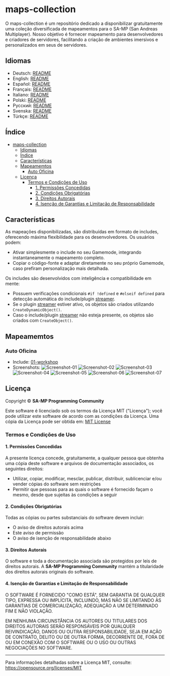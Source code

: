 # maps-collection

O maps-collection é um repositório dedicado a disponibilizar gratuitamente uma coleção diversificada de mapeamentos para o SA-MP (San Andreas Multiplayer). Nosso objetivo é fornecer mapeamento para desenvolvedores e criadores de servidores, facilitando a criação de ambientes imersivos e personalizados em seus de servidores.

## Idiomas

- Deutsch: [README](translations/Deutsch/README.md)
- English: [README](translations/English/README.md)
- Español: [README](translations/Espanol/README.md)
- Français: [README](translations/Francais/README.md)
- Italiano: [README](translations/Italiano/README.md)
- Polski: [README](translations/Polski/README.md)
- Русский: [README](translations/Русский/README.md)
- Svenska: [README](translations/Svenska/README.md)
- Türkçe: [README](translations/Turkce/README.md)

## Índice

- [maps-collection](#maps-collection)
  - [Idiomas](#idiomas)
  - [Índice](#índice)
  - [Características](#características)
  - [Mapeamemtos](#mapeamemtos)
    - [Auto Oficina](#auto-oficina)
  - [Licença](#licença)
    - [Termos e Condições de Uso](#termos-e-condições-de-uso)
      - [1. Permissões Concedidas](#1-permissões-concedidas)
      - [2. Condições Obrigatórias](#2-condições-obrigatórias)
      - [3. Direitos Autorais](#3-direitos-autorais)
      - [4. Isenção de Garantias e Limitação de Responsabilidade](#4-isenção-de-garantias-e-limitação-de-responsabilidade)

## Características

As mapeações disponibilizadas, são distribuídas em formato de includes, oferecendo máxima flexibilidade para os desenvolvedores. Os usuários podem:

- Ativar simplesmente o include no seu Gamemode, integrando instantaneamente o mapeamento completo.
- Copiar o código-fonte e adaptar diretamente no seu próprio Gamemode, caso prefiram personalização mais detalhada.

Os includes são desenvolvidos com inteligência e compatibilidade em mente:

- Possuem verificações condicionais `#if !defined` e `#elseif defined` para detecção automática do include/plugin [streamer](https://github.com/samp-incognito/samp-streamer-plugin).
- Se o plugin [streamer](https://github.com/samp-incognito/samp-streamer-plugin) estiver ativo, os objetos são criados utilizando `CreateDynamicObject()`.
- Caso o include/plugin [streamer](https://github.com/samp-incognito/samp-streamer-plugin) não esteja presente, os objetos são criados com `CreateObject()`.

## Mapeamemtos

### Auto Oficina

- Include: [01-workshop](maps-sources/01-workshop.inc)
- Screenshots:
  ![Screenshot-01](screenshots/01-workshop/01.png)
  ![Screenshot-02](screenshots/01-workshop/02.png)
  ![Screenshot-03](screenshots/01-workshop/03.png)
  ![Screenshot-04](screenshots/01-workshop/04.png)
  ![Screenshot-05](screenshots/01-workshop/05.png)
  ![Screenshot-06](screenshots/01-workshop/06.png)
  ![Screenshot-07](screenshots/01-workshop/07.png)

## Licença

Copyright © **SA-MP Programming Community**

Este software é licenciado sob os termos da Licença MIT ("Licença"); você pode utilizar este software de acordo com as condições da Licença. Uma cópia da Licença pode ser obtida em: [MIT License](https://opensource.org/licenses/MIT)

### Termos e Condições de Uso

#### 1. Permissões Concedidas

A presente licença concede, gratuitamente, a qualquer pessoa que obtenha uma cópia deste software e arquivos de documentação associados, os seguintes direitos:
* Utilizar, copiar, modificar, mesclar, publicar, distribuir, sublicenciar e/ou vender cópias do software sem restrições
* Permitir que pessoas para as quais o software é fornecido façam o mesmo, desde que sujeitas às condições a seguir

#### 2. Condições Obrigatórias

Todas as cópias ou partes substanciais do software devem incluir:
* O aviso de direitos autorais acima
* Este aviso de permissão
* O aviso de isenção de responsabilidade abaixo

#### 3. Direitos Autorais

O software e toda a documentação associada são protegidos por leis de direitos autorais. A **SA-MP Programming Community** mantém a titularidade dos direitos autorais originais do software.

#### 4. Isenção de Garantias e Limitação de Responsabilidade

O SOFTWARE É FORNECIDO "COMO ESTÁ", SEM GARANTIA DE QUALQUER TIPO, EXPRESSA OU IMPLÍCITA, INCLUINDO, MAS NÃO SE LIMITANDO ÀS GARANTIAS DE COMERCIALIZAÇÃO, ADEQUAÇÃO A UM DETERMINADO FIM E NÃO VIOLAÇÃO. 

EM NENHUMA CIRCUNSTÂNCIA OS AUTORES OU TITULARES DOS DIREITOS AUTORAIS SERÃO RESPONSÁVEIS POR QUALQUER REIVINDICAÇÃO, DANOS OU OUTRA RESPONSABILIDADE, SEJA EM AÇÃO DE CONTRATO, DELITO OU DE OUTRA FORMA, DECORRENTE DE, FORA DE OU EM CONEXÃO COM O SOFTWARE OU O USO OU OUTRAS NEGOCIAÇÕES NO SOFTWARE.

---

Para informações detalhadas sobre a Licença MIT, consulte: https://opensource.org/licenses/MIT